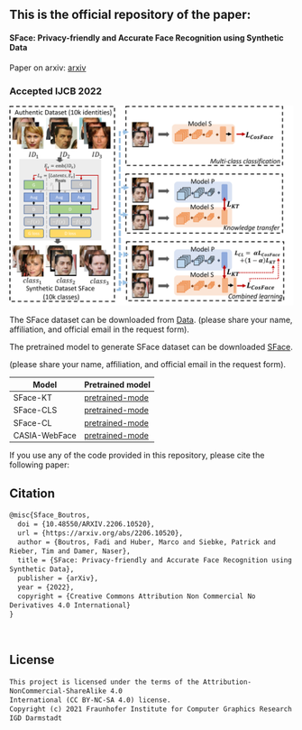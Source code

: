 

## This is the official repository of the paper:
#### SFace: Privacy-friendly and Accurate Face Recognition using Synthetic Data
Paper on arxiv: [arxiv](https://arxiv.org/abs/2206.10520)


### Accepted IJCB 2022
![Framework](./images/overview_v6.png)

The SFace dataset can be downloaded from [Data](https://drive.google.com/file/d/1fQPyyb0y8aSZvXRskpVENBMT1aCX4bZs/view?usp=sharing).
(please share your name, affiliation, and official email in the request form).


The pretrained model to generate SFace dataset can be downloaded [SFace](https://drive.google.com/drive/folders/109kxFZhA7yizv2dpdnfM-aL0n1JEoGhd?usp=sharing).

(please share your name, affiliation, and official email in the request form).
 
| Model  |  Pretrained model|
| ------------- |------------- |
| SFace-KT       |[pretrained-mode](https://drive.google.com/drive/folders/18zyEBTkpvMK6e6DWTFULS36qFEkpo4r0?usp=sharing) |
| SFace-CLS      |[pretrained-mode](https://drive.google.com/drive/folders/198z8uXpoz40s7Uyy8iR6Dwjyr9qr84IA?usp=sharing) |
| SFace-CL        |[pretrained-mode](https://drive.google.com/drive/folders/1cxhzIvyXYRr8ZMnL1AKtslqpn6lYKpwC?usp=sharing) |
| CASIA-WebFace    |[pretrained-mode](https://drive.google.com/drive/folders/1JKabqfH4h8LPy-pqC-GUPO9PvG3uvcOe?usp=sharing) |




If you use any of the code provided in this repository, please cite the following paper:
## Citation
```
@misc{Sface_Boutros,
  doi = {10.48550/ARXIV.2206.10520},
  url = {https://arxiv.org/abs/2206.10520},
  author = {Boutros, Fadi and Huber, Marco and Siebke, Patrick and Rieber, Tim and Damer, Naser}, 
  title = {SFace: Privacy-friendly and Accurate Face Recognition using Synthetic Data},
  publisher = {arXiv},
  year = {2022},
  copyright = {Creative Commons Attribution Non Commercial No Derivatives 4.0 International}
}



```


## License

```
This project is licensed under the terms of the Attribution-NonCommercial-ShareAlike 4.0 
International (CC BY-NC-SA 4.0) license. 
Copyright (c) 2021 Fraunhofer Institute for Computer Graphics Research IGD Darmstadt
```
